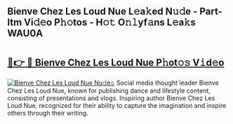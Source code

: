 ## Bienve Chez Les Loud Nue L𝚎a𝚔ed N𝚞𝚍e - Part-ltm Vi𝚍𝚎o P𝚑𝚘tos - H𝚘𝚝 O𝚗𝚕yf𝚊ns L𝚎a𝚔s WAU0A

# <h2><a href="http://kf51xg.oniu.top/?m=Bienve+Chez+Les+Loud+Nue">🔗👉 🔴 Bienve Chez Les Loud Nue P𝚑ot𝚘𝚜 V𝚒d𝚎o</a></h2>

[![Bienve Chez Les Loud Nue Nu𝚍e𝚜](https://i.imgur.com/0qMVB7G.gif)](http://kf51xg.oniu.top/?m=Bienve+Chez+Les+Loud+Nue)
Social media thought leader Bienve Chez Les Loud Nue, known for publishing dance and lifestyle content, consisting of presentations and vlogs. Inspiring author Bienve Chez Les Loud Nue, recognized for their ability to capture the imagination and inspire others through their writing.  
